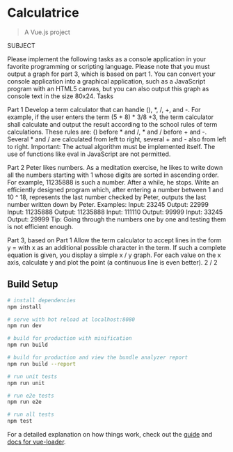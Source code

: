 # Calculatrice

> A Vue.js project

SUBJECT

Please implement the following tasks as a console application in your favorite programming or
scripting language.
Please note that you must output a graph for part 3, which is based on part 1. You can convert your
console application into a graphical application, such as a JavaScript program with an HTML5 canvas,
but you can also output this graph as console text in the size 80x24.
Tasks

Part 1 Develop a term calculator that can handle (), *, /, +, and -. For example, if the user enters the
term (5 + 8) * 3/8 +3, the term calculator shall calculate and output the result according to the school
rules of term calculations.
These rules are: () before * and /, * and / before + and -. Several * and / are calculated from left to
right, several + and - also from left to right.
Important: The actual algorithm must be implemented itself. The use of functions like eval in
JavaScript are not permitted.

Part 2 Peter likes numbers. As a meditation exercise, he likes to write down all the numbers starting
with 1 whose digits are sorted in ascending order. For example, 11235888 is such a number. After a
while, he stops.
Write an efficiently designed program which, after entering a number between 1 and 10 ^ 18,
represents the last number checked by Peter, outputs the last number written down by Peter.
Examples:
Input: 23245 Output: 22999
Input: 11235888 Output: 11235888
Input: 111110 Output: 99999
Input: 33245 Output: 29999
Tip: Going through the numbers one by one and testing them is not efficient enough.

Part 3, based on Part 1 Allow the term calculator to accept lines in the form y = <TERM> with x as an
additional possible character in the term. If such a complete equation is given, you display a simple x /
y graph. For each value on the x axis, calculate y and plot the point (a continuous line is even better).
2 / 2


## Build Setup

``` bash
# install dependencies
npm install

# serve with hot reload at localhost:8080
npm run dev

# build for production with minification
npm run build

# build for production and view the bundle analyzer report
npm run build --report

# run unit tests
npm run unit

# run e2e tests
npm run e2e

# run all tests
npm test
```

For a detailed explanation on how things work, check out the [guide](http://vuejs-templates.github.io/webpack/) and [docs for vue-loader](http://vuejs.github.io/vue-loader).
